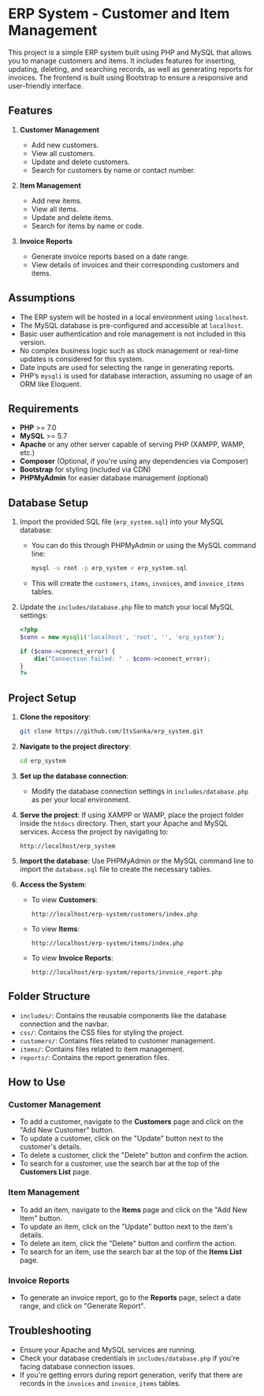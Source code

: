 
# ERP System - Customer and Item Management

This project is a simple ERP system built using PHP and MySQL that allows you to manage customers and items. It includes features for inserting, updating, deleting, and searching records, as well as generating reports for invoices. The frontend is built using Bootstrap to ensure a responsive and user-friendly interface.

## Features

1. **Customer Management**
   - Add new customers.
   - View all customers.
   - Update and delete customers.
   - Search for customers by name or contact number.

2. **Item Management**
   - Add new items.
   - View all items.
   - Update and delete items.
   - Search for items by name or code.

3. **Invoice Reports**
   - Generate invoice reports based on a date range.
   - View details of invoices and their corresponding customers and items.
   
## Assumptions

- The ERP system will be hosted in a local environment using `localhost`.
- The MySQL database is pre-configured and accessible at `localhost`.
- Basic user authentication and role management is not included in this version.
- No complex business logic such as stock management or real-time updates is considered for this system.
- Date inputs are used for selecting the range in generating reports.
- PHP’s `mysqli` is used for database interaction, assuming no usage of an ORM like Eloquent.
  
## Requirements

- **PHP** >= 7.0
- **MySQL** >= 5.7
- **Apache** or any other server capable of serving PHP (XAMPP, WAMP, etc.)
- **Composer** (Optional, if you're using any dependencies via Composer)
- **Bootstrap** for styling (included via CDN)
- **PHPMyAdmin** for easier database management (optional)

## Database Setup

1. Import the provided SQL file (`erp_system.sql`) into your MySQL database:
   - You can do this through PHPMyAdmin or using the MySQL command line:
     ```bash
     mysql -u root -p erp_system < erp_system.sql
     ```
   - This will create the `customers`, `items`, `invoices`, and `invoice_items` tables.
  
2. Update the `includes/database.php` file to match your local MySQL settings:
   ```php
   <?php
   $conn = new mysqli('localhost', 'root', '', 'erp_system');
   
   if ($conn->connect_error) {
       die("Connection failed: " . $conn->connect_error);
   }
   ?>
   ```

## Project Setup

1. **Clone the repository**:
   ```bash
   git clone https://github.com/ItsSanka/erp_system.git
   ```

2. **Navigate to the project directory**:
   ```bash
   cd erp_system
   ```

3. **Set up the database connection**:
   - Modify the database connection settings in `includes/database.php` as per your local environment.

4. **Serve the project**:
   If using XAMPP or WAMP, place the project folder inside the `htdocs` directory. Then, start your Apache and MySQL services. Access the project by navigating to:
   ```
   http://localhost/erp_system
   ```

5. **Import the database**:
   Use PHPMyAdmin or the MySQL command line to import the `database.sql` file to create the necessary tables.

6. **Access the System**:
   - To view **Customers**: 
     ```
     http://localhost/erp-system/customers/index.php
     ```
   - To view **Items**:
     ```
     http://localhost/erp-system/items/index.php
     ```
   - To view **Invoice Reports**:
     ```
     http://localhost/erp-system/reports/invoice_report.php
     ```

## Folder Structure

- `includes/`: Contains the reusable components like the database connection and the navbar.
- `css/`: Contains the CSS files for styling the project.
- `customers/`: Contains files related to customer management.
- `items/`: Contains files related to item management.
- `reports/`: Contains the report generation files.
  
## How to Use

### Customer Management

- To add a customer, navigate to the **Customers** page and click on the "Add New Customer" button.
- To update a customer, click on the "Update" button next to the customer's details.
- To delete a customer, click the "Delete" button and confirm the action.
- To search for a customer, use the search bar at the top of the **Customers List** page.

### Item Management

- To add an item, navigate to the **Items** page and click on the "Add New Item" button.
- To update an item, click on the "Update" button next to the item's details.
- To delete an item, click the "Delete" button and confirm the action.
- To search for an item, use the search bar at the top of the **Items List** page.

### Invoice Reports

- To generate an invoice report, go to the **Reports** page, select a date range, and click on "Generate Report".
  
## Troubleshooting

- Ensure your Apache and MySQL services are running.
- Check your database credentials in `includes/database.php` if you're facing database connection issues.
- If you're getting errors during report generation, verify that there are records in the `invoices` and `invoice_items` tables.
